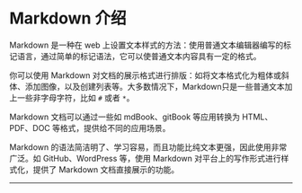 # Markdown 介绍

Markdown 是一种在 web 上设置文本样式的方法：使用普通文本编辑器编写的标记语言，通过简单的标记语法，它可以使普通文本内容具有一定的格式。

你可以使用 Markdown 对文档的展示格式进行排版：如将文本格式化为粗体或斜体、添加图像，以及创建列表等。大多数情况下，Markdown只是一些普通文本加上一些非字母字符，比如 `#` 或者 `*`。

Markdown 文档可以通过一些如 mdBook、gitBook 等应用转换为 HTML、PDF、DOC 等格式，提供给不同的应用场景。

Markdown 的语法简洁明了、学习容易，而且功能比纯文本更强，因此使用非常广泛。如 GitHub、WordPress 等，使用 Markdown 对平台上的写作形式进行样式化，提供了 Markdown 文档直接展示的功能。

------
